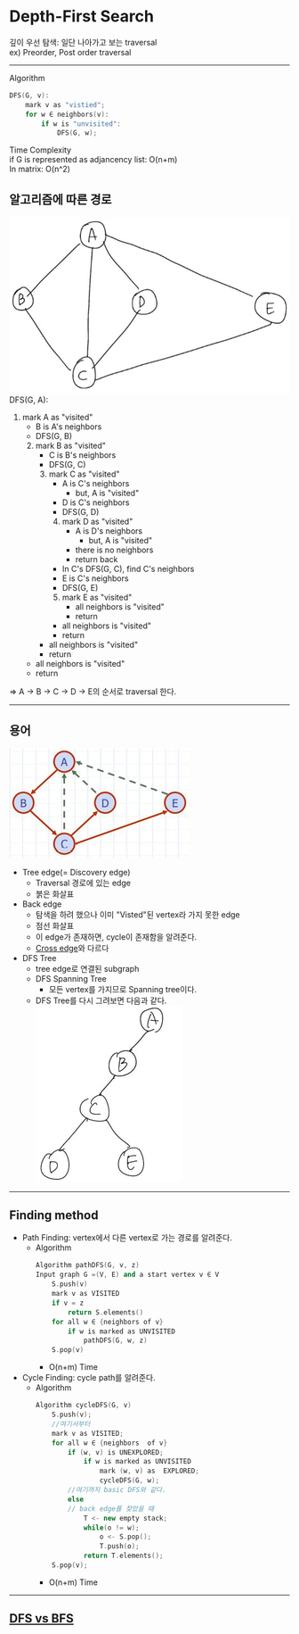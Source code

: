 # Depth-First Search
깊이 우선 탐색: 일단 나아가고 보는 traversal    
ex) Preorder, Post order traversal

---
Algorithm
```c++
DFS(G, v):
    mark v as "vistied";
    for w ∈ neighbors(v):
        if w is "unvisited":
            DFS(G, w);
```
Time Complexity    
if G is represented as adjancency list:  O(n+m)    
In matrix: O(n^2)

## 알고리즘에 따른 경로
![DFS](./img/Graph_DFS.JPG)
DFS(G, A):
1. mark A as "visited"
    - B is A's neighbors
    - DFS(G, B)
    2. mark B as "visited"
        - C is B's neighbors
        - DFS(G, C)
        3. mark C as "visited"
            - A is C's neighbors
                - but, A is "visited"
            - D is C's neighbors
            - DFS(G, D)
            4. mark D as "visited"
                - A is D's neighbors
                    - but, A is "visited"
                - there is no neighbors
                - return back     
            - In C's DFS(G, C), find C's neighbors
            - E is C's neighbors
            - DFS(G, E)
            5. mark E as "visited"
                - all neighbors is "visited"
                - return
            - all neighbors is "visited"
            - return
        - all neighbors is "visited"
        - return
    - all neighbors is "visited"
    - return

=> A -> B -> C -> D -> E의 순서로 traversal 한다.

---

## 용어
![DFS](./img/DFS.JPG)
- Tree edge(= Discovery edge)
    - Traversal 경로에 있는 edge
    - 붉은 화살표
- Back edge
    - 탐색을 하려 했으나 이미 "Visted"된 vertex라 가지 못한 edge
    - 점선 화살표
    - 이 edge가 존재하면, cycle이 존재함을 알려준다.
    - [Cross edge](./BFS.md/#Cross_edge)와 다르다
- DFS Tree
    - tree edge로 연결된 subgraph
    - DFS Spanning Tree
        - 모든 vertex를 가지므로 Spanning tree이다.
    - DFS Tree를 다시 그려보면 다음과 같다.    
        ![DFS-Tree](./img/DFS-Tree.JPG)

---

## Finding method
- Path Finding: vertex에서 다른 vertex로 가는 경로를 알려준다.
    - Algorithm
        ```c++
        Algorithm pathDFS(G, v, z)
        Input graph G =(V, E) and a start vertex v ∈ V
            S.push(v)
            mark v as VISITED
            if v = z
                return S.elements()
            for all w ∈ {neighbors of v}
                if w is marked as UNVISITED
                    pathDFS(G, w, z)
            S.pop(v)
        ```
        - O(n+m) Time
- Cycle Finding: cycle path를 알려준다.
    - Algorithm
        ```c++
        Algorithm cycleDFS(G, v)
            S.push(v);
            //여기서부터
            mark v as VISITED;
            for all w ∈ {neighbors  of v}
                if (w, v) is UNEXPLORED;
                    if w is marked as UNVISITED
                        mark (w, v) as  EXPLORED;
                        cycleDFS(G, w);
                //여기까지 basic DFS와 같다.
                else
                // back edge를 찾았을 때
                    T <- new empty stack;
                    while(o != w);
                        o <- S.pop();
                        T.push(o);
                    return T.elements();
            S.pop(v);
        ```
        - O(n+m) Time

---
## [DFS vs BFS](./Graph.md/#DFS_vs_BFS)
